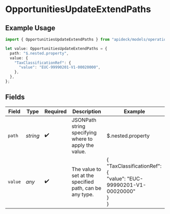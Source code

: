 # OpportunitiesUpdateExtendPaths

## Example Usage

```typescript
import { OpportunitiesUpdateExtendPaths } from "apideck/models/operations";

let value: OpportunitiesUpdateExtendPaths = {
  path: "$.nested.property",
  value: {
    "TaxClassificationRef": {
      "value": "EUC-99990201-V1-00020000",
    },
  },
};
```

## Fields

| Field                                                               | Type                                                                | Required                                                            | Description                                                         | Example                                                             |
| ------------------------------------------------------------------- | ------------------------------------------------------------------- | ------------------------------------------------------------------- | ------------------------------------------------------------------- | ------------------------------------------------------------------- |
| `path`                                                              | *string*                                                            | :heavy_check_mark:                                                  | JSONPath string specifying where to apply the value.                | $.nested.property                                                   |
| `value`                                                             | *any*                                                               | :heavy_check_mark:                                                  | The value to set at the specified path, can be any type.            | {<br/>"TaxClassificationRef": {<br/>"value": "EUC-99990201-V1-00020000"<br/>}<br/>} |